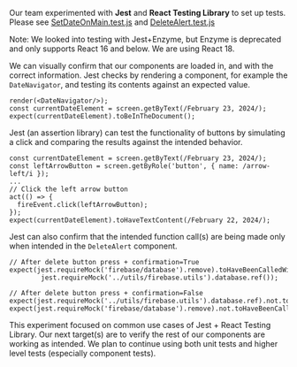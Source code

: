 Our team experimented with **Jest** and **React Testing Library** to set up tests. 
Please see [SetDateOnMain.test.js](/medminder/src/tests/SetDateOnMain.test.js) and [DeleteAlert.test.js](/medminder/src/tests/DeleteAlert.test.js)

Note: We looked into testing with Jest+Enzyme, but Enzyme is deprecated and only supports React 16 and below. We are using React 18.

We can visually confirm that our components are loaded in, and with the correct information. 
Jest checks by rendering a component, for example the `DateNavigator`, and testing its contents against an expected value.
```
render(<DateNavigator/>);
const currentDateElement = screen.getByText(/February 23, 2024/);
expect(currentDateElement).toBeInTheDocument();
```

Jest (an assertion library) can test the functionality of buttons by simulating a click and comparing the results against the intended behavior.
```
const currentDateElement = screen.getByText(/February 23, 2024/);
const leftArrowButton = screen.getByRole('button', { name: /arrow-left/i });
...
// Click the left arrow button
act(() => {
  fireEvent.click(leftArrowButton);
});
expect(currentDateElement).toHaveTextContent(/February 22, 2024/);
```

Jest can also confirm that the intended function call(s) are being made only when intended in the `DeleteAlert` component.
```
// After delete button press + confirmation=True
expect(jest.requireMock('firebase/database').remove).toHaveBeenCalledWith(
        jest.requireMock('../utils/firebase.utils').database.ref());
```
```
// After delete button press + confirmation=False
expect(jest.requireMock('../utils/firebase.utils').database.ref).not.toHaveBeenCalled();
expect(jest.requireMock('firebase/database').remove).not.toHaveBeenCalled();
```

This experiment focused on common use cases of Jest + React Testing Library. 
Our next target(s) are to verify the rest of our components are working as intended. We plan to continue using both unit tests and higher level tests (especially component tests).
